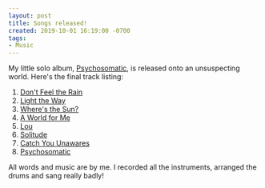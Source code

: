 ```yaml
---
layout: post
title: Songs released!
created: 2019-10-01 16:19:00 -0700
tags:
- Music
---
```


My little solo album, [Psychosomatic][psychosomatic-album], is released onto an unsuspecting world. Here's the final track listing:

1. [Don't Feel the Rain][dont-feel-the-rain]
2. [Light the Way][light-the-way]
3. [Where's the Sun?][wheres-the-sun]
4. [A World for Me][a-world-for-me]
5. [Lou][lou]
6. [Solitude][solitude]
7. [Catch You Unawares][catch-you-unawares]
8. [Psychosomatic][psychosomatic]

All words and music are by me. I recorded all the instruments, arranged the drums and sang really badly!

[a-world-for-me]: https://soundcloud.com/richardthepeace/a-world-for-me
[catch-you-unawares]: https://soundcloud.com/richardthepeace/catch-you-unawares
[dont-feel-the-rain]: https://soundcloud.com/richardthepeace/dont-feel-the-rain
[light-the-way]: https://soundcloud.com/richardthepeace/light-the-way
[lou]: https://soundcloud.com/richardthepeace/lou
[psychosomatic]: https://soundcloud.com/richardthepeace/psychosomatic
[psychosomatic-album]: https://soundcloud.com/richardthepeace/sets/psychosomatic
[solitude]: https://soundcloud.com/richardthepeace/solitude
[wheres-the-sun]: https://soundcloud.com/richardthepeace/wheres-the-sun
